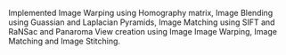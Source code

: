 Implemented Image Warping using Homography matrix, Image Blending using Guassian and Laplacian Pyramids, Image Matching using SIFT and RaNSac and Panaroma View creation using Image Image Warping, Image Matching and Image Stitching.
